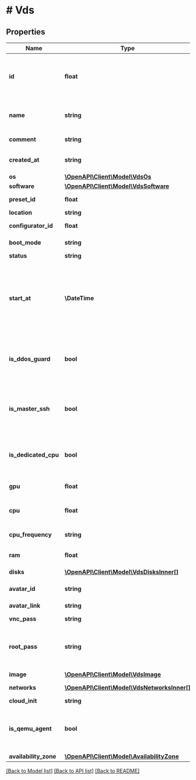 # # Vds

## Properties

Name | Type | Description | Notes
------------ | ------------- | ------------- | -------------
**id** | **float** | ID для каждого экземпляра сервера. Автоматически генерируется при создании. |
**name** | **string** | Удобочитаемое имя, установленное для сервера. |
**comment** | **string** | Комментарий к серверу. |
**created_at** | **string** | Дата создания сервера в формате ISO8061. |
**os** | [**\OpenAPI\Client\Model\VdsOs**](VdsOs.md) |  |
**software** | [**\OpenAPI\Client\Model\VdsSoftware**](VdsSoftware.md) |  |
**preset_id** | **float** | ID тарифа сервера. |
**location** | **string** | Локация сервера. |
**configurator_id** | **float** | ID конфигуратора сервера. |
**boot_mode** | **string** | Режим загрузки ОС сервера. |
**status** | **string** | Статус сервера. |
**start_at** | **\DateTime** | Значение времени, указанное в комбинированном формате даты и времени ISO8601, которое представляет, когда был запущен сервер. |
**is_ddos_guard** | **bool** | Это логическое значение, которое показывает, включена ли защита от DDoS у данного сервера. |
**is_master_ssh** | **bool** | Это логическое значение, которое показывает, доступно ли подключение по SSH для поддержки. |
**is_dedicated_cpu** | **bool** | Это логическое значение, которое показывает, является ли CPU выделенным. |
**gpu** | **float** | Количество видеокарт сервера. |
**cpu** | **float** | Количество ядер процессора сервера. |
**cpu_frequency** | **string** | Частота ядер процессора сервера. |
**ram** | **float** | Размер (в Мб) ОЗУ сервера. |
**disks** | [**\OpenAPI\Client\Model\VdsDisksInner[]**](VdsDisksInner.md) | Список дисков сервера. |
**avatar_id** | **string** | ID аватара сервера. |
**avatar_link** | **string** | Ссылка на аватар сервера. |
**vnc_pass** | **string** | Пароль от VNC. |
**root_pass** | **string** | Пароль root сервера или пароль Администратора для серверов Windows. |
**image** | [**\OpenAPI\Client\Model\VdsImage**](VdsImage.md) |  |
**networks** | [**\OpenAPI\Client\Model\VdsNetworksInner[]**](VdsNetworksInner.md) | Список сетей сервера. |
**cloud_init** | **string** | Cloud-init скрипт. |
**is_qemu_agent** | **bool** | Это логическое значение, которое показывает, включен ли QEMU-agent на сервере. |
**availability_zone** | [**\OpenAPI\Client\Model\AvailabilityZone**](AvailabilityZone.md) |  |

[[Back to Model list]](../../README.md#models) [[Back to API list]](../../README.md#endpoints) [[Back to README]](../../README.md)
